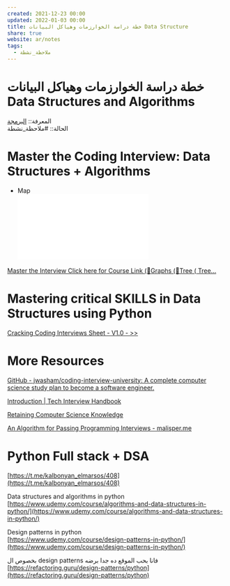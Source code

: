 ```yaml
---  
created: 2021-12-23 00:00  
updated: 2022-01-03 00:00  
title: خطة دراسة الخوارزمات وهياكل البيانات Data Structure  
share: true  
website: ar/notes  
tags:  
  - ملاحظة_نشطة  
---  
```

  
  
# خطة دراسة الخوارزمات وهياكل البيانات Data Structures and Algorithms  
  
المعرفة:: [البرمجة](%D8%A7%D9%84%D8%A8%D8%B1%D9%85%D8%AC%D8%A9)  
الحالة:: #ملاحظة_نشطة  
  
# **Master the Coding Interview: Data Structures + Algorithms**  
  
- Map  
  ![](Master_the_Interview.pdf)  
  
[Master the Interview Click here for Course Link (🎁Graphs (🎁Tree ( Tree...](https://coggle.it/diagram/W5E5tqYlrXvFJPsq/t/master-the-interview-click-here-for-course-link/c25f98c73a03f5b1107cd0e2f4bce29c9d78e31655e55cb0b785d56f0036c9d1)  
  
[](https://www.udemy.com/course/master-the-coding-interview-data-structures-algorithms/)  
  
# Mastering critical SKILLS in Data Structures using Python  
  
[](https://www.udemy.com/course/python-ds-skills/)  
  
[Cracking Coding Interviews Sheet - V1.0 - >>](https://docs.google.com/spreadsheets/d/1ClmoHFMqQKOHinRhrId42sbofQ0T0IyaFzZcEcVvXbU/edit#gid=593476609)  
  
# More Resources  
  
[GitHub - jwasham/coding-interview-university: A complete computer science study plan to become a software engineer.](https://github.com/jwasham/coding-interview-university)  
  
[Introduction | Tech Interview Handbook](https://techinterviewhandbook.org/introduction/)  
  
[Retaining Computer Science Knowledge](https://startupnextdoor.com/retaining-computer-science-knowledge/)  
  
[An Algorithm for Passing Programming Interviews - malisper.me](https://malisper.me/an-algorithm-for-passing-programming-interviews/)  
  
# Python Full stack + DSA  
  
[https://t.me/kalbonyan_elmarsos/408](https://t.me/kalbonyan_elmarsos/408)  
  
Data structures and algorithms in python  
[https://www.udemy.com/course/algorithms-and-data-structures-in-python/](https://www.udemy.com/course/algorithms-and-data-structures-in-python/)  
  
Design patterns in python  
[https://www.udemy.com/course/design-patterns-in-python/](https://www.udemy.com/course/design-patterns-in-python/)  
  
بخصوص ال design patterns فانا بحب الموقع ده جدا برضه  
[https://refactoring.guru/design-patterns/python](https://refactoring.guru/design-patterns/python)  
